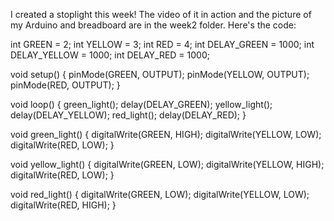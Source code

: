 I created a stoplight this week! The video of it in action and the picture of my Arduino and breadboard are in the week2 folder. Here's the code:

int GREEN = 2;
int YELLOW = 3;
int RED = 4;
int DELAY_GREEN = 1000;
int DELAY_YELLOW = 1000;
int DELAY_RED = 1000;

void setup()
{
  pinMode(GREEN, OUTPUT);
  pinMode(YELLOW, OUTPUT);
  pinMode(RED, OUTPUT);
}

void loop()
{ 
green_light();
  delay(DELAY_GREEN);
  yellow_light();
  delay(DELAY_YELLOW);
  red_light();
  delay(DELAY_RED);
}

void green_light()
{
  digitalWrite(GREEN, HIGH);
  digitalWrite(YELLOW, LOW);
  digitalWrite(RED, LOW);
}

void yellow_light()
{
  digitalWrite(GREEN, LOW);
  digitalWrite(YELLOW, HIGH);
  digitalWrite(RED, LOW);
}

void red_light()
{
  digitalWrite(GREEN, LOW);
  digitalWrite(YELLOW, LOW);
  digitalWrite(RED, HIGH);
}
